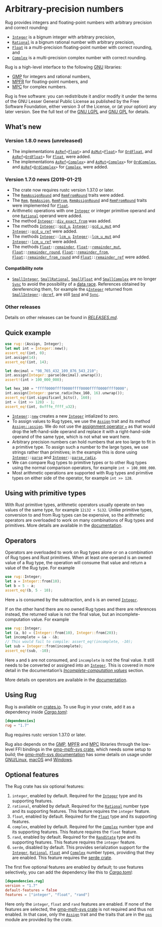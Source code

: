 <!-- Copyright © 2016–2020 University of Malta -->

<!-- Copying and distribution of this file, with or without
modification, are permitted in any medium without royalty provided the
copyright notice and this notice are preserved. This file is offered
as-is, without any warranty. -->

# Arbitrary-precision numbers

Rug provides integers and floating-point numbers with arbitrary
precision and correct rounding:

  * [`Integer`] is a bignum integer with arbitrary precision,
  * [`Rational`] is a bignum rational number with arbitrary precision,
  * [`Float`] is a multi-precision floating-point number with correct
    rounding, and
  * [`Complex`] is a multi-precision complex number with correct
    rounding.

Rug is a high-level interface to the following [GNU] libraries:

  * [GMP] for integers and rational numbers,
  * [MPFR] for floating-point numbers, and
  * [MPC] for complex numbers.

Rug is free software: you can redistribute it and/or modify it under
the terms of the GNU Lesser General Public License as published by the
Free Software Foundation, either version 3 of the License, or (at your
option) any later version. See the full text of the [GNU LGPL] and
[GNU GPL] for details.

## What’s new

### Version 1.8.0 news (unreleased)

  * The implementations
    <code>[AsRef][`AsRef`]&lt;[Float][`Float`]&gt;</code> and
    <code>[AsMut][`AsMut`]&lt;[Float][`Float`]&gt;</code> for
    [`OrdFloat`], and
    <code>[AsRef][`AsRef`]&lt;[OrdFloat][`OrdFloat`]&gt;</code> for
    [`Float`], were added.
  * The implementations
    <code>[AsRef][`AsRef`]&lt;[Complex][`Complex`]&gt;</code> and
    <code>[AsMut][`AsMut`]&lt;[Complex][`Complex`]&gt;</code> for
    [`OrdComplex`], and
    <code>[AsRef][`AsRef`]&lt;[OrdComplex][`OrdComplex`]&gt;</code>
    for [`Complex`], were added.

[`AsRef`]: https://doc.rust-lang.org/nightly/core/convert/trait.AsRef.html
[`AsMut`]: https://doc.rust-lang.org/nightly/core/convert/trait.AsMut.html
[`OrdFloat`]: https://docs.rs/rug/~1.7/rug/float/struct.OrdFloat.html
[`OrdComplex`]: https://docs.rs/rug/~1.7/rug/complex/struct.OrdComplex.html

### Version 1.7.0 news (2019-01-21)

  * The crate now requires rustc version 1.37.0 or later.
  * The [`RemAssignRound`] and [`RemFromRound`] traits were added.
  * The [`Rem`], [`RemAssign`], [`RemFrom`], [`RemAssignRound`] and
    [`RemFromRound`] traits were implemented for [`Float`].
  * Arithmetic operations with one [`Integer`] or integer primitive
    operand and one [`Rational`] operand were added.
  * The method
    <code>[Integer][`Integer`]::[div_exact_from][`div_exact_from`]</code>
    was added.
  * The methods <code>[Integer][`Integer`]::[gcd_u][`gcd_u`]</code>,
    <code>[Integer][`Integer`]::[gcd_u_mut][`gcd_u_mut`]</code> and
    <code>[Integer][`Integer`]::[gcd_u_ref][`gcd_u_ref`]</code> were
    added.
  * The methods <code>[Integer][`Integer`]::[lcm_u][`lcm_u`]</code>,
    <code>[Integer][`Integer`]::[lcm_u_mut][`lcm_u_mut`]</code> and
    <code>[Integer][`Integer`]::[lcm_u_ref][`lcm_u_ref`]</code> were
    added.
  * The methods
    <code>[Float][`Float`]::[remainder][`remainder`]</code>,
    <code>[Float][`Float`]::[remainder_mut][`remainder_mut`]</code>,
    <code>[Float][`Float`]::[remainder_round][`remainder_round`]</code>,
    <code>[Float][`Float`]::[remainder_from][`remainder_from`]</code>,
    <code>[Float][`Float`]::[remainder_from_round][`remainder_from_round`]</code>
    and
    <code>[Float][`Float`]::[remainder_ref][`remainder_ref`]</code>
    were added.

[`RemAssignRound`]: https://docs.rs/rug/~1.7/rug/ops/trait.RemAssignRound.html
[`RemAssign`]: https://doc.rust-lang.org/nightly/core/ops/trait.RemAssign.html
[`RemFromRound`]: https://docs.rs/rug/~1.7/rug/ops/trait.RemFromRound.html
[`RemFrom`]: https://docs.rs/rug/~1.7/rug/ops/trait.RemFrom.html
[`Rem`]: https://doc.rust-lang.org/nightly/core/ops/trait.Rem.html
[`div_exact_from`]: https://docs.rs/rug/~1.7/rug/struct.Integer.html#method.div_exact_from
[`gcd_u_mut`]: https://docs.rs/rug/~1.7/rug/struct.Integer.html#method.gcd_u_mut
[`gcd_u_ref`]: https://docs.rs/rug/~1.7/rug/struct.Integer.html#method.gcd_u_ref
[`gcd_u`]: https://docs.rs/rug/~1.7/rug/struct.Integer.html#method.gcd_u
[`lcm_u_mut`]: https://docs.rs/rug/~1.7/rug/struct.Integer.html#method.lcm_u_mut
[`lcm_u_ref`]: https://docs.rs/rug/~1.7/rug/struct.Integer.html#method.lcm_u_ref
[`lcm_u`]: https://docs.rs/rug/~1.7/rug/struct.Integer.html#method.lcm_u
[`remainder_from_round`]: https://docs.rs/rug/~1.7/rug/struct.Float.html#method.remainder_from_round
[`remainder_from`]: https://docs.rs/rug/~1.7/rug/struct.Float.html#method.remainder_from
[`remainder_mut`]: https://docs.rs/rug/~1.7/rug/struct.Float.html#method.remainder_mut
[`remainder_ref`]: https://docs.rs/rug/~1.7/rug/struct.Float.html#method.remainder_ref
[`remainder_round`]: https://docs.rs/rug/~1.7/rug/struct.Float.html#method.remainder_round
[`remainder`]: https://docs.rs/rug/~1.7/rug/struct.Float.html#method.remainder

#### Compatibility note

  * [`SmallInteger`], [`SmallRational`], [`SmallFloat`] and
    [`SmallComplex`] are no longer [`Sync`] to avoid the possibility
    of a [data race]. References obtained by dereferencing them, for
    example the <code>&amp;[Integer][`Integer`]</code> returned from
    <code>[SmallInteger][`SmallInteger`]::[deref][`deref`]</code>, are
    still [`Send`] and [`Sync`].

[`Send`]: https://doc.rust-lang.org/nightly/core/marker/trait.Send.html
[`SmallComplex`]: https://docs.rs/rug/~1.7/rug/complex/struct.SmallComplex.html
[`SmallFloat`]: https://docs.rs/rug/~1.7/rug/float/struct.SmallFloat.html
[`SmallInteger`]: https://docs.rs/rug/~1.7/rug/integer/struct.SmallInteger.html
[`SmallRational`]: https://docs.rs/rug/~1.7/rug/rational/struct.SmallRational.html
[`Sync`]: https://doc.rust-lang.org/nightly/core/marker/trait.Sync.html
[`deref`]: https://doc.rust-lang.org/nightly/core/ops/trait.Deref.html#tymethod.deref
[data race]: https://internals.rust-lang.org/t/is-this-a-data-race/11582

### Other releases

Details on other releases can be found in [*RELEASES.md*].

## Quick example

```rust
use rug::{Assign, Integer};
let mut int = Integer::new();
assert_eq!(int, 0);
int.assign(14);
assert_eq!(int, 14);

let decimal = "98_765_432_109_876_543_210";
int.assign(Integer::parse(decimal).unwrap());
assert!(int > 100_000_000);

let hex_160 = "ffff0000ffff0000ffff0000ffff0000ffff0000";
int.assign(Integer::parse_radix(hex_160, 16).unwrap());
assert_eq!(int.significant_bits(), 160);
int = (int >> 128) - 1;
assert_eq!(int, 0xfffe_ffff_u32);
```

  * <code>[Integer][`Integer`]::[new][`new`]</code> creates a new
    [`Integer`] intialized to zero.
  * To assign values to Rug types, we use the [`Assign`] trait and its
    method [`Assign::assign`]. We do not use the
    [assignment operator `=`][assignment] as that would drop the
    left-hand-side operand and replace it with a right-hand-side
    operand of the same type, which is not what we want here.
  * Arbitrary precision numbers can hold numbers that are too large to
    fit in a primitive type. To assign such a number to the large
    types, we use strings rather than primitives; in the example this
    is done using <code>[Integer][`Integer`]::[parse][`parse`]</code>
    and
    <code>[Integer][`Integer`]::[parse_radix][`parse_radix`]</code>.
  * We can compare Rug types to primitive types or to other Rug types
    using the normal comparison operators, for example
    `int > 100_000_000`.
  * Most arithmetic operations are supported with Rug types and
    primitive types on either side of the operator, for example
    `int >> 128`.

## Using with primitive types

With Rust primitive types, arithmetic operators usually operate on two
values of the same type, for example `12i32 + 5i32`. Unlike primitive
types, conversion to and from Rug types can be expensive, so the
arithmetic operators are overloaded to work on many combinations of
Rug types and primitives. More details are available in the
[documentation][primitive types].

## Operators

Operators are overloaded to work on Rug types alone or on a
combination of Rug types and Rust primitives. When at least one
operand is an owned value of a Rug type, the operation will consume
that value and return a value of the Rug type. For example

```rust
use rug::Integer;
let a = Integer::from(10);
let b = 5 - a;
assert_eq!(b, 5 - 10);
```

Here `a` is consumed by the subtraction, and `b` is an owned
[`Integer`].

If on the other hand there are no owned Rug types and there are
references instead, the returned value is not the final value, but an
incomplete-computation value. For example

```rust
use rug::Integer;
let (a, b) = (Integer::from(10), Integer::from(20));
let incomplete = &a - &b;
// This would fail to compile: assert_eq!(incomplete, -10);
let sub = Integer::from(incomplete);
assert_eq!(sub, -10);
```

Here `a` and `b` are not consumed, and `incomplete` is not the final
value. It still needs to be converted or assigned into an [`Integer`].
This is covered in more detail in the documentation’s
[*Incomplete-computation values*] section.

More details on operators are available in the
[documentation][operators].

## Using Rug

Rug is available on [crates.io][rug crate]. To use Rug in your crate,
add it as a dependency inside [*Cargo.toml*]:

```toml
[dependencies]
rug = "1.7"
```

Rug requires rustc version 1.37.0 or later.

Rug also depends on the [GMP], [MPFR] and [MPC] libraries through the
low-level FFI bindings in the [gmp-mpfr-sys crate][sys crate], which
needs some setup to build; the [gmp-mpfr-sys documentation][sys] has
some details on usage under [GNU/Linux][sys gnu], [macOS][sys mac] and
[Windows][sys win].

## Optional features

The Rug crate has six optional features:

 1. `integer`, enabled by default. Required for the [`Integer`] type
    and its supporting features.
 2. `rational`, enabled by default. Required for the [`Rational`]
    number type and its supporting features. This feature requires the
    `integer` feature.
 3. `float`, enabled by default. Required for the [`Float`] type and
    its supporting features.
 4. `complex`, enabled by default. Required for the [`Complex`] number
    type and its supporting features. This feature requires the
    `float` feature.
 5. `rand`, enabled by default. Required for the [`RandState`] type
    and its supporting features. This feature requires the `integer`
    feature.
 6. `serde`, disabled by default. This provides serialization support
    for the [`Integer`], [`Rational`], [`Float`] and [`Complex`]
    number types, providing that they are enabled. This feature
    requires the [serde crate].

The first five optional features are enabled by default; to use
features selectively, you can add the dependency like this to
[*Cargo.toml*]:

```toml
[dependencies.rug]
version = "1.7"
default-features = false
features = ["integer", "float", "rand"]
```

Here only the `integer`, `float` and `rand` features are enabled. If
none of the features are selected, the [gmp-mpfr-sys crate][sys crate]
is not required and thus not enabled. In that case, only the
[`Assign`] trait and the traits that are in the [`ops`] module are
provided by the crate.

[*Cargo.toml*]: https://doc.rust-lang.org/cargo/guide/dependencies.html
[*Incomplete-computation values*]: https://docs.rs/rug/~1.7/rug/index.html#incomplete-computation-values
[*RELEASES.md*]: https://gitlab.com/tspiteri/rug/blob/master/RELEASES.md
[GMP]: https://gmplib.org/
[GNU GPL]: https://www.gnu.org/licenses/gpl-3.0.html
[GNU LGPL]: https://www.gnu.org/licenses/lgpl-3.0.en.html
[GNU]: https://www.gnu.org/
[MPC]: http://www.multiprecision.org/mpc/
[MPFR]: https://www.mpfr.org/
[`Assign::assign`]: https://docs.rs/rug/~1.7/rug/trait.Assign.html#tymethod.assign
[`Assign`]: https://docs.rs/rug/~1.7/rug/trait.Assign.html
[`Complex`]: https://docs.rs/rug/~1.7/rug/struct.Complex.html
[`Float`]: https://docs.rs/rug/~1.7/rug/struct.Float.html
[`Integer`]: https://docs.rs/rug/~1.7/rug/struct.Integer.html
[`RandState`]: https://docs.rs/rug/~1.7/rug/rand/struct.RandState.html
[`Rational`]: https://docs.rs/rug/~1.7/rug/struct.Rational.html
[`new`]: https://docs.rs/rug/~1.7/rug/struct.Integer.html#method.new
[`ops`]: https://docs.rs/rug/~1.7/rug/ops/index.html
[`parse_radix`]: https://docs.rs/rug/~1.7/rug/struct.Integer.html#method.parse_radix
[`parse`]: https://docs.rs/rug/~1.7/rug/struct.Integer.html#method.parse
[assignment]: https://doc.rust-lang.org/reference/expressions/operator-expr.html#assignment-expressions
[operators]: https://docs.rs/rug/~1.7/rug/index.html#operators
[primitive types]: https://docs.rs/rug/~1.7/rug/index.html#using-with-primitive-types
[rug crate]: https://crates.io/crates/rug
[serde crate]: https://crates.io/crates/serde
[sys crate]: https://crates.io/crates/gmp-mpfr-sys
[sys gnu]: https://docs.rs/gmp-mpfr-sys/~1.2/gmp_mpfr_sys/index.html#building-on-gnulinux
[sys mac]: https://docs.rs/gmp-mpfr-sys/~1.2/gmp_mpfr_sys/index.html#building-on-macos
[sys win]: https://docs.rs/gmp-mpfr-sys/~1.2/gmp_mpfr_sys/index.html#building-on-windows
[sys]: https://docs.rs/gmp-mpfr-sys/~1.2/gmp_mpfr_sys/index.html
